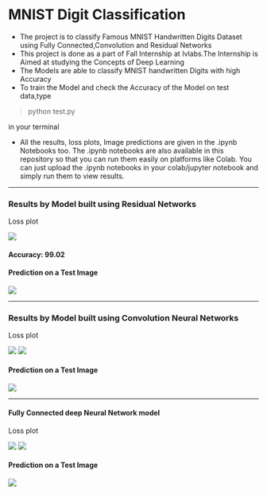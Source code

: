 # MNIST Digit Classification
* The project is to classify Famous MNIST Handwritten Digits Dataset using Fully Connected,Convolution and Residual Networks
* This project is done as a part of Fall Internship at Ivlabs.The Internship is Aimed at studying the Concepts of Deep Learning
* The Models are able to classify MNIST handwritten Digits with high Accuracy
* To train the Model and check the Accuracy of the Model on test data,type
> python test.py
  
in your terminal

* All the results, loss plots, Image predictions are given in the .ipynb Notebooks too. The .ipynb notebooks are also available in this repository so that you can run them easily on platforms like Colab. You can just upload the .ipynb notebooks in your colab/jupyter notebook and simply run them to view results.



---


### Results by Model built using Residual Networks
Loss plot

![](https://i.imgur.com/GTAKGfO.png)

#### Accuracy: 99.02


#### Prediction on a Test Image

![](https://i.imgur.com/GWwemJQ.png)


---

### Results by Model built using Convolution Neural Networks
Loss plot

![](https://i.imgur.com/FN73cZ1.png)
![](https://i.imgur.com/tOfbXVp.png)

#### Prediction on a Test Image

![](https://i.imgur.com/FNpZ913.png)


---

#### Fully Connected deep Neural Network model
Loss plot

![](https://i.imgur.com/KAys1uC.png)
![](https://i.imgur.com/othQsEh.png)


#### Prediction on a Test Image

![](https://i.imgur.com/FNpZ913.png)






